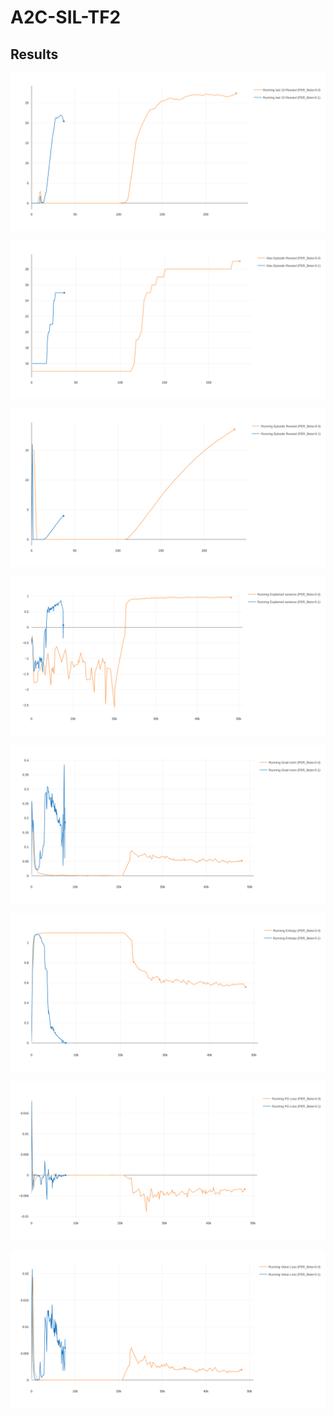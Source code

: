 # A2C-SIL-TF2

## Results

<p align="center">
  <img src="Plots/Freeway/Running_last_10_Reward.svg">
</p>  

<p align="center">
  <img src="Plots/Freeway/Max_Episode_Reward.svg">
</p>  

<p align="center">
  <img src="Plots/Freeway/Running_Total_Episode_Reward.svg">
</p>  

<p align="center">
  <img src="Plots/Freeway/Running_Explained_Variance.svg">
</p>  

<p align="center">
  <img src="Plots/Freeway/Running_Grad_Norm.svg">
</p>  

<p align="center">
  <img src="Plots/Freeway/Running_Entropy.svg">
</p>  

<p align="center">
  <img src="Plots/Freeway/Running_PG_Loss.svg">
</p>  

<p align="center">
  <img src="Plots/Freeway/Running_Value_Loss.svg">
</p>  
